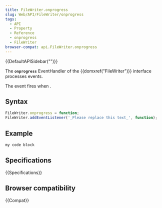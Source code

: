 ```yaml
---
title: FileWriter.onprogress
slug: Web/API/FileWriter/onprogress
tags:
  - API
  - Property
  - Reference
  - onprogress
  - FileWriter
browser-compat: api.FileWriter.onprogress
---
```

{{DefaultAPISidebar("")}}

The **`onprogress`** EventHandler of the {{domxref("FileWriter")}} interface processes  events.

The  event fires when .

## Syntax

```js
FileWriter.onprogress = function;
FileWriter.addEventListener('_Please replace this text_', function);
```

## Example

```js
my code block
```

## Specifications

{{Specifications}}

## Browser compatibility

{{Compat}}


